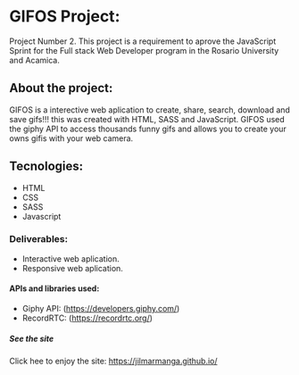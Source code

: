 # GIFOS Project:

Project Number 2. This project is a requirement to aprove the JavaScript Sprint for the Full stack Web Developer program in the Rosario University and Acamica.


## About the project:

GIFOS is a interective web aplication to create, share, search, download and save gifs!!! this was created with HTML, SASS and JavaScript. GIFOS used the giphy API to access thousands funny gifs and allows you to create your owns gifis with your web camera.


## Tecnologies:

* HTML
* CSS
* SASS
* Javascript


### Deliverables:

- Interactive web aplication.
- Responsive web aplication.


#### APIs and libraries used:

- Giphy API: (https://developers.giphy.com/)
- RecordRTC: (https://recordrtc.org/)

##### See the site

Click hee to enjoy the site: https://jilmarmanga.github.io/